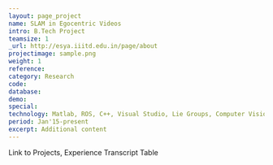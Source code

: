 ```yaml
---
layout: page_project
name: SLAM in Egocentric Videos
intro: B.Tech Project
teamsize: 1
_url: http://esya.iiitd.edu.in/page/about
projectimage: sample.png
weight: 1
reference: 
category: Research
code: 
database: 
demo: 
special: 
technology: Matlab, ROS, C++, Visual Studio, Lie Groups, Computer Vision
period: Jan'15-present
excerpt: Additional content
---
```

Link to Projects, Experience
Transcript Table